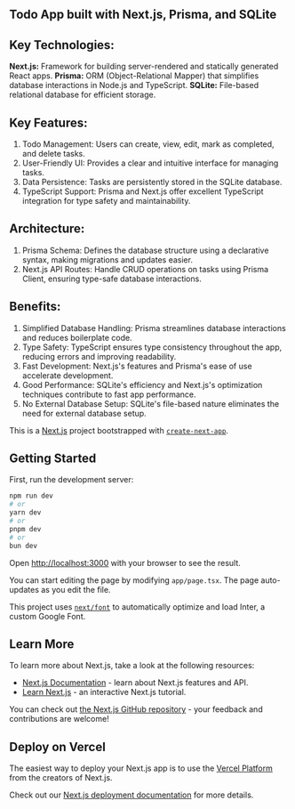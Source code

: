 ## Todo App built with Next.js, Prisma, and SQLite

## Key Technologies:

**Next.js:** Framework for building server-rendered and statically generated React apps.
**Prisma:** ORM (Object-Relational Mapper) that simplifies database interactions in Node.js and TypeScript.
**SQLite:** File-based relational database for efficient storage.

## Key Features:

1. Todo Management: Users can create, view, edit, mark as completed, and delete tasks.
2. User-Friendly UI: Provides a clear and intuitive interface for managing tasks.
3. Data Persistence: Tasks are persistently stored in the SQLite database.
4. TypeScript Support: Prisma and Next.js offer excellent TypeScript integration for type safety and maintainability.

## Architecture:

1. Prisma Schema: Defines the database structure using a declarative syntax, making migrations and updates easier.
2. Next.js API Routes: Handle CRUD operations on tasks using Prisma Client, ensuring type-safe database interactions.
   
## Benefits:

1. Simplified Database Handling: Prisma streamlines database interactions and reduces boilerplate code.
2. Type Safety: TypeScript ensures type consistency throughout the app, reducing errors and improving readability.
3. Fast Development: Next.js's features and Prisma's ease of use accelerate development.
4. Good Performance: SQLite's efficiency and Next.js's optimization techniques contribute to fast app performance.
5. No External Database Setup: SQLite's file-based nature eliminates the need for external database setup.




This is a [Next.js](https://nextjs.org/) project bootstrapped with [`create-next-app`](https://github.com/vercel/next.js/tree/canary/packages/create-next-app).

## Getting Started

First, run the development server:

```bash
npm run dev
# or
yarn dev
# or
pnpm dev
# or
bun dev
```

Open [http://localhost:3000](http://localhost:3000) with your browser to see the result.

You can start editing the page by modifying `app/page.tsx`. The page auto-updates as you edit the file.

This project uses [`next/font`](https://nextjs.org/docs/basic-features/font-optimization) to automatically optimize and load Inter, a custom Google Font.

## Learn More

To learn more about Next.js, take a look at the following resources:

- [Next.js Documentation](https://nextjs.org/docs) - learn about Next.js features and API.
- [Learn Next.js](https://nextjs.org/learn) - an interactive Next.js tutorial.

You can check out [the Next.js GitHub repository](https://github.com/vercel/next.js/) - your feedback and contributions are welcome!

## Deploy on Vercel

The easiest way to deploy your Next.js app is to use the [Vercel Platform](https://vercel.com/new?utm_medium=default-template&filter=next.js&utm_source=create-next-app&utm_campaign=create-next-app-readme) from the creators of Next.js.

Check out our [Next.js deployment documentation](https://nextjs.org/docs/deployment) for more details.
